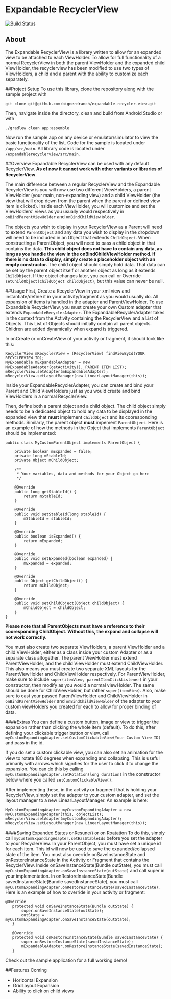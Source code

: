 # Expandable RecyclerView
[![Build Status](https://magnum.travis-ci.com/bignerdranch/expandable-recycler-view.svg?token=cHtfwvsfoiWYD2CaiRkc&branch=master)](https://magnum.travis-ci.com/bignerdranch/expandable-recycler-view)

## About
The Expandable RecyclerView is a library written to allow for an expanded view to be attached to each ViewHolder. To allow for full functionality of a normal RecyclerView in both the parent ViewHolder and the expanded child ViewHolder, the recyclerview has been modified to use two types of ViewHolders, a child and a parent with the ability to customize each separately.

##Project Setup
To use this library, clone the repository along with the sample project with
```
git clone git@github.com:bignerdranch/expandable-recycler-view.git
```

Then, navigate inside the directory, clean and build from Android Studio or with
```
./gradlew clean app:assemble
```

Now run the sample app on any device or emulator/simulator to view the basic functionality of the list. Code for the sample is located under ```/app/src/main```. All library code is located under ```/expandablerecyclerview/src/main```.

##Overview
Expandable RecyclerView can be used with any default RecyclerView. **As of now it cannot work with other variants or libraries of RecyclerView**.

The main difference between a regular RecyclerView and the Expandable RecyclerView is you will now use two different ViewHolders, a parent ViewHolder (your main, non-expanding view) and a child ViewHolder (the view that will drop down from the parent when the parent or defined view item is clicked). Inside each ViewHolder, you will customize and set the ViewHolders' views as you usually would respectively in ```onBindParentViewHolder``` and ```onBindChildViewHolder```.

The objects you wish to display in your RecyclerView as a Parent will need to extend ```ParentObject``` and any data you wish to display in the dropdown will need to be included in an Object that extends ```ChildObject```. When constructing a ParentObject, you will need to pass a child object in that contains the data. **This child object does not have to contain any data, as long as you handle the view in the onBindChildViewHolder method. If there is no data to display, simply create a placeholder object with an empty constructor.** The child object should simply hold data. That data can be set by the parent object itself or another object as long as it extends ```ChildObject```. If the object changes later, you can call or Override ```setChildObject(ChildObject childObject)```, but this value can never be null.

##Usage
 First, Create a RecyclerView in your xml view and instantiate/define it in your activity/fragment as you would usually do. All expansion of items is handled in the adapter and ParentViewHolder. To use Expandable RecyclerView, you must create your own Custom adapter that extends ```ExpandableRecyclerAdapter```. The ExpandableRecyclerAdapter takes in the context from the Activity containing the RecyclerView and a List of Objects. This List of Objects should initially contain all parent objects. Children are added dynamically when expand is triggered.

 In onCreate or onCreateView of your activity or fragment, it should look like this:
```
RecyclerView mRecyclerView = (RecyclerView) findViewById(YOUR RECYCLERVIEW ID);
MyExpandable mExpandableAdapter = new MyExpandableAdapter(getActivity(), PARENT ITEM LIST);
mRecyclerView.setAdapter(mExpandableAdapter);
mRecyclerView.setLayoutManager(new LinearLayoutManager(this));
```
 Inside your ExpandableRecyclerAdapter, you can create and bind your Parent and Child ViewHolders just as you would create and bind ViewHolders in a normal RecyclerView.

 Then, define both a parent object and a child object. The child object simply needs to be a dedicated object to hold any data to be displayed in the expanded view that **must** implement ```ChildObject``` and its cooresponding methods. Similarly, the parent object **must** impement ```ParentObject```. Here is an example of how the methods in the Object that implements ```ParentObject``` should be implemented:
```
public class MyCustomParentObject implements ParentObject {

    private boolean mExpanded = false;
    private long mStableId;
    private Object mChildObject;

    /**
     * Your variables, data and methods for your Object go here
     */
     
    @Override
    public long getStableId() {
        return mStableId;
    }

    @Override
    public void setStableId(long stableId) {
        mStableId = stableId;
    }

    @Override
    public boolean isExpanded() {
        return mExpanded;
    }

    @Override
    public void setExpanded(boolean expanded) {
        mExpanded = expanded;
    }

    @Override
    public Object getChildObject() {
        return mChildObject;
    }

    @Override
    public void setChildObject(Object childObject) {
        mChildObject = childObject;
    }
}
```
**Please note that all ParentObjects must have a reference to their cooresponding ChildObject. Without this, the expand and collapse will not work correctly.**

 You must also create two separate ViewHolders, a parent ViewHolder and a child ViewHolder, either as a class inside your custom Adapter or as a separate class altogether. The parent ViewHolder must extend ParentViewHolder, and the child ViewHolder must extend ChildViewHolder. This also means you must create two separate XML layouts for the ParentViewHolder and ChildViewHolder respectively. For ParentViewHolder, make sure to include ```super(itemView, parentItemClickListener)``` in your constructor, then modify as you would a normal viewHolder. The same should be done for ChildViewHolder, but rather ```super(itemView)```. Also, make sure to cast your passed ParentViewHolder and ChildViewHolder in ```onBindParentViewHolder``` and ```onBindChildViewHolder``` of the adapter to your custom viewHolders you created for each to allow for proper binding of data.
 
 ####Extras
 You can define a custom button, image or view to trigger the expansion rather than clicking the whole item (default). To do this, after defining your clickable trigger button or view, call ```myCustomExpandingAdapter.setCustomClickableView(Your Custom View ID)``` and pass in the id.
 
 If you do set a custom clickable view, you can also set an animation for the view to rotate 180 degrees when expanding and collapsing. This is useful primarily with arrows which signifies for the user to click it to change the expansion. You can do this by calling ```myCustomExpandingAdapter.setRotation(long duration)``` in the constructor below where you called ```setCustomClickableView()```.
 
 After implementing these, in the activity or fragment that is holding your RecyclerView, simply set the adapter to your custom adapter, and set the layout manager to a new LinearLayoutManager. An example is here:
 
 ```
 MyCustomExpandingAdapter myCustomExpandingAdapter = new MyCustomExpandingAdapter(this, objectList);
 mRecyclerView.setAdapter(myCustomExpandingAdapter);
 mRecyclerView.setLayoutManager(new LinearLayoutManager(this));
 ```
 
 ####Saving Expanded States onResune() or on Roatation
 To do this, simply call ```myCustomExpandingAdapter.setHasStableIds``` before you set the adapter to your RecyclerView. In your ParentObject, you must have set a unique id for each item. This id will now be used to save the expanded/collapsed state of the item. You must also override onSaveInstanceState and onRestoreInstanceState in the Activity or Fragment that contains the RecyclerView. Inside onSaveInstanceState(Bundle outState), you must call ```myCustomExpandingAdapter.onSaveInstanceState(outState)``` and call super in your implementation. In onRestoreInstanceState(Bundle savedInstanceState(Bundle savedInstanceState), you must call ```myCustomExpandingAdapter.onRestoreInstanceState(savedInstanceState)```. Here is an example of how to override in your activity or fragment:
 
 ```
 @Override
    protected void onSaveInstanceState(Bundle outState) {
        super.onSaveInstanceState(outState);
        outState = myCustomExpandingAdapter.onSaveInstanceState(outState);
    }

    @Override
    protected void onRestoreInstanceState(Bundle savedInstanceState) {
        super.onRestoreInstanceState(savedInstanceState);
        mExpandableAdapter.onRestoreInstanceState(savedInstanceState);
    }
 ```
Check out the sample application for a full working demo!
 
##Features Coming
  - Horizontal Expansion
  - GridLayout Expansion
  - Ability to click on child views
